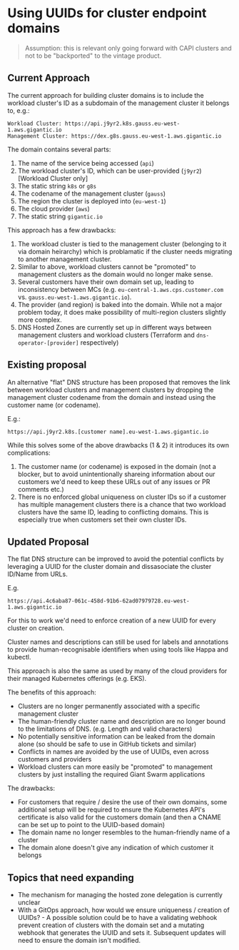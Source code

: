 # Using UUIDs for cluster endpoint domains

> Assumption: this is relevant only going forward with CAPI clusters and not to be "backported" to the vintage product.

## Current Approach

The current approach for building cluster domains is to include the workload cluster's ID as a subdomain of the management cluster it belongs to, e.g.:

```
Workload Cluster: https://api.j9yr2.k8s.gauss.eu-west-1.aws.gigantic.io
Management Cluster: https://dex.g8s.gauss.eu-west-1.aws.gigantic.io
```

The domain contains several parts:

1. The name of the service being accessed (`api`)
2. The workload cluster's ID, which can be user-provided (`j9yr2`) [Workload Cluster only]
3. The static string `k8s` or `g8s`
4. The codename of the management cluster (`gauss`)
5. The region the cluster is deployed into (`eu-west-1`)
6. The cloud provider (`aws`)
7. The static string `gigantic.io`

This approach has a few drawbacks:

1. The workload cluster is tied to the management cluster (belonging to it via domain heirarchy) which is problamatic if the cluster needs migrating to another management cluster.
2. Similar to above, workload clusters cannot be "promoted" to management clusters as the domain would no longer make sense.
3. Several customers have their own domain set up, leading to inconsistency between MCs (e.g. `eu-central-1.aws.cps.customer.com` vs. `gauss.eu-west-1.aws.gigantic.io`).
4. The provider (and region) is baked into the domain. While not a major problem today, it does make possibility of multi-region clusters slightly more complex.
5. DNS Hosted Zones are currently set up in different ways between management clusters and workload clusters (Terraform and `dns-operator-[provider]` respectively)

## Existing proposal

An alternative "flat" DNS structure has been proposed that removes the link between workload clusters and management clusters by dropping the management cluster codename from the domain and instead using the customer name (or codename).

E.g.:

```
https://api.j9yr2.k8s.[customer name].eu-west-1.aws.gigantic.io
```

While this solves some of the above drawbacks (1 & 2) it introduces its own complications:

1. The customer name (or codename) is exposed in the domain (not a blocker, but to avoid unintentionally shareing information about our customers we'd need to keep these URLs out of any issues or PR comments etc.)
2. There is no enforced global uniqueness on cluster IDs so if a customer has multiple management clusters there is a chance that two workload clusters have the same ID, leading to conflicting domains. This is especially true when customers set their own cluster IDs.

## Updated Proposal

The flat DNS structure can be improved to avoid the potential conflicts by leveraging a UUID for the cluster domain and dissasociate the cluster ID/Name from URLs.

E.g.

```
https://api.4c6aba87-061c-458d-91b6-62ad07979728.eu-west-1.aws.gigantic.io
```

For this to work we'd need to enforce creation of a new UUID for every cluster on creation.

Cluster names and descriptions can still be used for labels and annotations to provide human-recognisable identifiers when using tools like Happa and kubectl.

This approach is also the same as used by many of the cloud providers for their managed Kubernetes offerings (e.g. EKS).

The benefits of this approach:

* Clusters are no longer permanently associated with a specific management cluster
* The human-friendly cluster name and description are no longer bound to the limitations of DNS. (e.g. Length and valid characters)
* No potentially sensitive information can be leaked from the domain alone (so should be safe to use in GitHub tickets and similar)
* Conflicts in names are avoided by the use of UUIDs, even across customers and providers
* Workload clusters can more easily be "promoted" to management clusters by just installing the required Giant Swarm applications

The drawbacks:
* For customers that require / desire the use of their own domains, some additional setup will be required to ensure the Kubernetes API's certificate is also valid for the customers domain (and then a CNAME can be set up to point to the UUID-based domain)
* The domain name no longer resembles to the human-friendly name of a cluster
* The domain alone doesn't give any indication of which customer it belongs

## Topics that need expanding

* The mechanism for managing the hosted zone delegation is currently unclear
* With a GitOps approach, how would we ensure uniqueness / creation of UUIDs? - A possible solution could be to have a validating webhook prevent creation of clusters with the domain set and a mutating webhook that generates the UUID and sets it. Subsequent updates will need to ensure the domain isn't modified.
